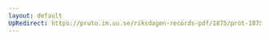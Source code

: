 ```yaml
---
layout: default
UpRedirect: https://pruto.im.uu.se/riksdagen-records-pdf/1875/prot-1875--ak--030.pdf
---
```

